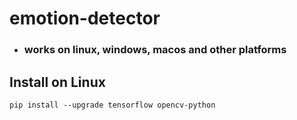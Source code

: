 # emotion-detector
* ### works on linux, windows, macos and other platforms


## Install on Linux
```
pip install --upgrade tensorflow opencv-python
```
